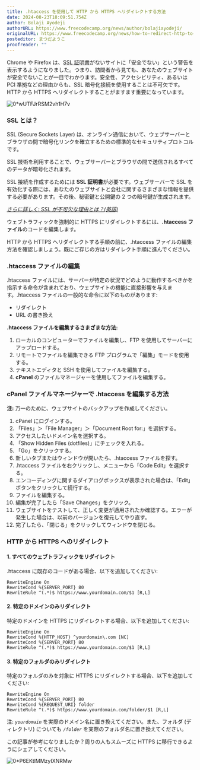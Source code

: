 ```yaml
---
title: .htaccess を使用して HTTP から HTTPS へリダイレクトする方法
date: 2024-08-23T18:09:51.754Z
author: Bolaji Ayodeji
authorURL: https://www.freecodecamp.org/news/author/bolajiayodeji/
originalURL: https://www.freecodecamp.org/news/how-to-redirect-http-to-https-using-htaccess/
posteditor: まつだようこ
proofreader: ""
---
```


Chrome や Firefox は、[SSL 証明書][1]がないサイトに「安全でない」という警告を表示するようになりました。つまり、訪問者から見ても、あなたのウェブサイトが安全でないことが一目でわかります。安全性、アクセシビリティ、あるいは PCI 準拠などの理由からも、SSL 暗号化接続を使用することは不可欠です。HTTP から HTTPS へリダイレクトすることがますます重要になっています。

<!-- more -->

![0*wUTFJrRSM2vh1H7v](https://cdn-media-1.freecodecamp.org/images/0*wUTFJrRSM2vh1H7v.jpg)

### SSL とは？

SSL (Secure Sockets Layer) は、オンライン通信において、ウェブサーバーとブラウザの間で暗号化リンクを確立するための標準的なセキュリティプロトコルです。

SSL 技術を利用することで、ウェブサーバーとブラウザの間で送信されるすべてのデータが暗号化されます。

SSL 接続を作成するためには **SSL 証明書**が必要です。ウェブサーバーで SSL を有効化する際には、あなたのウェブサイトと会社に関するさまざまな情報を提供する必要があります。その後、秘密鍵と公開鍵の 2 つの暗号鍵が生成されます。

[_さらに詳しく: SSL が不可欠な理由とは？(英語)_][2]

ウェブトラフィックを強制的に HTTPS にリダイレクトするには、**.htaccess ファイル**のコードを編集します。

HTTP から HTTPS へリダイレクトする手順の前に、.htaccess ファイルの編集方法を確認しましょう。既にご存じの方はリダイレクト手順に進んでください。

### .htaccess ファイルの編集

.htaccess ファイルには、サーバーが特定の状況でどのように動作するべきかを指示する命令が含まれており、ウェブサイトの機能に直接影響を与えます。.htaccess ファイルの一般的な命令に以下のものがあります:

- リダイレクト
- URL の書き換え

**.htaccess ファイルを編集するさまざまな方法:**

1. ローカルのコンピューターでファイルを編集し、FTP を使用してサーバーにアップロードする。
2. リモートでファイルを編集できる FTP プログラムで「編集」モードを使用する。
3. テキストエディタと SSH を使用してファイルを編集する。
4. **cPanel** のファイルマネージャーを使用してファイルを編集する。

### cPanel ファイルマネージャーで .htaccess を編集する方法

**注:** 万一のために、ウェブサイトのバックアップを作成してください。

1. cPanel にログインする。
2. 「Files」＞「File Manager」＞「Document Root for:」を選択する。
3. アクセスしたいドメイン名を選択する。
4. 「Show Hidden Files (dotfiles)」にチェックを入れる。
5. 「Go」をクリックする。
6. 新しいタブまたはウィンドウが開いたら、.htaccess ファイルを探す。
7. .htaccess ファイルを右クリックし、メニューから「Code Edit」を選択する。
8. エンコーディングに関するダイアログボックスが表示された場合は、「Edit」ボタンをクリックして続行する。
9. ファイルを編集する。
10. 編集が完了したら「Save Changes」をクリック。
11. ウェブサイトをテストして、正しく変更が適用されたか確認する。エラーが発生した場合は、以前のバージョンを復元してやり直す。
12. 完了したら、「閉じる」をクリックしてウィンドウを閉じる。

### HTTP から HTTPS へのリダイレクト

#### 1\. すべてのウェブトラフィックをリダイレクト

.htaccess に既存のコードがある場合、以下を追加してください:

```
RewriteEngine On
RewriteCond %{SERVER_PORT} 80
RewriteRule ^(.*)$ https://www.yourdomain.com/$1 [R,L]
```

#### 2\. 特定のドメインのみリダイレクト

特定のドメインを HTTPS にリダイレクトする場合、以下を追加してください:

```
RewriteEngine On
RewriteCond %{HTTP_HOST} ^yourdomain\.com [NC]
RewriteCond %{SERVER_PORT} 80
RewriteRule ^(.*)$ https://www.yourdomain.com/$1 [R,L]
```

#### 3\. 特定のフォルダのみリダイレクト

特定のフォルダのみを対象に HTTPS にリダイレクトする場合、以下を追加してください:

```
RewriteEngine On
RewriteCond %{SERVER_PORT} 80
RewriteCond %{REQUEST_URI} folder
RewriteRule ^(.*)$ https://www.yourdomain.com/folder/$1 [R,L]
```

注: _`yourdomain`_ を実際のドメイン名に置き換えてください。また、フォルダ (ディレクトリ) についても _`/folder`_ を実際のフォルダ名に置き換えてください。

この記事が参考になりましたか？周りの人もスムーズに HTTPS に移行できるようにシェアしてください。

![0*P6EKtlMMzyIXNRMw](https://cdn-media-1.freecodecamp.org/images/0*P6EKtlMMzyIXNRMw.png)

[1]: https://www.instantssl.com/ssl.html
[2]: https://www.sslrenewals.com/blog/why-is-ssl-important-benefits-of-using-ssl-certificate

